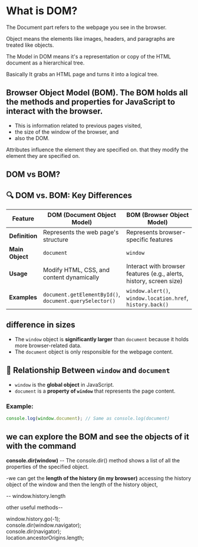 # What is DOM?

The Document part refers to the webpage you see in the browser. 

Object means the elements like images, headers, and paragraphs are treated like objects.

The Model in DOM means it's a representation or copy of the HTML document as a hierarchical tree.

Basically It grabs an HTML page and turns it into a logical tree.

## Browser Object Model (BOM). The BOM holds all the methods and properties for JavaScript to interact with the browser. 
- This is information related to previous pages visited, <br />
- the size of the window of the browser, and <br />
- also the DOM. <br />

Attributes influence the element they are specified on. that they modify the element they are specified on. <br />

## DOM vs BOM?

## 🔍 DOM vs. BOM: Key Differences

| Feature  | DOM (Document Object Model) | BOM (Browser Object Model) |
|----------|----------------------------|----------------------------|
| **Definition** | Represents the web page's structure | Represents browser-specific features |
| **Main Object** | `document` | `window` |
| **Usage** | Modify HTML, CSS, and content dynamically | Interact with browser features (e.g., alerts, history, screen size) |
| **Examples** | `document.getElementById()`, `document.querySelector()` | `window.alert()`, `window.location.href`, `history.back()` |

## difference in sizes
- The `window` object is **significantly larger** than `document` because it holds more browser-related data.  
- The `document` object is only responsible for the webpage content.  

## 🔗 Relationship Between `window` and `document`
- `window` is the **global object** in JavaScript.
- `document` is a **property of `window`** that represents the page content.

### Example:
```js
console.log(window.document); // Same as console.log(document)
```

## we can explore the BOM and see the objects of it with the command 

**console.dir(window)** -- The console.dir() method shows a list of all the properties of the specified object.

-we can get the **length of the history (in my browser)** accessing the history object of the window and then the length of the history object, 

-- window.history.length

other useful methods--

window.history.go(-1);<br />
console.dir(window.navigator);<br />
console.dir(navigator);<br />
location.ancestorOrigins.length;<br />


